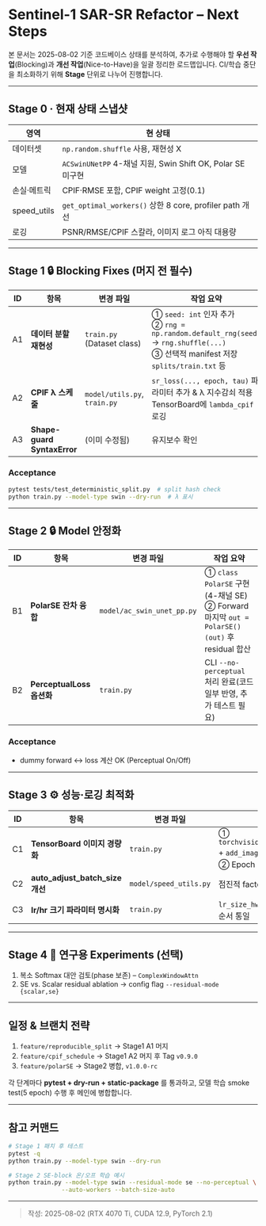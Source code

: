 # Sentinel-1 SAR-SR Refactor – Next Steps

본 문서는 2025-08-02 기준 코드베이스 상태를 분석하여, 추가로 수행해야 할 **우선 작업**(Blocking)과 **개선 작업**(Nice-to-Have)을 일괄 정리한 로드맵입니다. CI/학습 중단을 최소화하기 위해 **Stage** 단위로 나누어 진행합니다.

---
## Stage 0 · 현재 상태 스냅샷
| 영역 | 현 상태 |
|------|---------|
| 데이터셋 | `np.random.shuffle` 사용, 재현성 X |
| 모델 | `ACSwinUNetPP` 4-채널 지원, Swin Shift OK, Polar SE 미구현 |
| 손실·메트릭 | CPIF·RMSE 포함, CPIF weight 고정(0.1) |
| speed_utils | `get_optimal_workers()` 상한 8 core, profiler path 개선 |
| 로깅 | PSNR/RMSE/CPIF 스칼라, 이미지 로그 아직 대용량 |

---
## Stage 1 🔒 Blocking Fixes (머지 전 필수)
| ID | 항목 | 변경 파일 | 작업 요약 |
|----|------|-----------|-----------|
| A1 | **데이터 분할 재현성** | `train.py` (Dataset class) | ① `seed: int` 인자 추가<br>② `rng = np.random.default_rng(seed)` → `rng.shuffle(...)`<br>③ 선택적 manifest 저장 `splits/train.txt` 등 |
| A2 | **CPIF λ 스케줄** | `model/utils.py`, `train.py` | `sr_loss(..., epoch, tau)` 파라미터 추가 & λ 지수감쇠 적용<br>TensorBoard에 `lambda_cpif` 로깅 |
| A3 | **Shape-guard SyntaxError** | (이미 수정됨) | 유지보수 확인 |

### Acceptance
```bash
pytest tests/test_deterministic_split.py  # split hash check
python train.py --model-type swin --dry-run  # λ 표시
```

---
## Stage 2 🔒 Model 안정화
| ID | 항목 | 변경 파일 | 작업 요약 |
|----|------|-----------|-----------|
| B1 | **PolarSE 잔차 융합** | `model/ac_swin_unet_pp.py` | ① `class PolarSE` 구현(4-채널 SE)<br>② Forward 마지막 `out = PolarSE()(out)` 후 residual 합산 |
| B2 | **PerceptualLoss 옵션화** | `train.py` | CLI `--no-perceptual` 처리 완료(코드 일부 반영, 추가 테스트 필요) |

### Acceptance
* dummy forward ↔ loss 계산 OK (Perceptual On/Off)

---
## Stage 3 ⚙️ 성능·로깅 최적화
| ID | 항목 | 변경 파일 | 작업 요약 |
|----|------|-----------|-----------|
| C1 | **TensorBoard 이미지 경량화** | `train.py` | ① `torchvision.utils.make_grid` + `add_images` 1 그리드<br>② Epoch 0 1회만 로깅 |
| C2 | **auto_adjust_batch_size 개선** | `model/speed_utils.py` | 점진적 factor [2,1.5] 탐색 루프 |
| C3 | **lr/hr 크기 파라미터 명시화** | `train.py` | `lr_size_hw` 명명 &全파일 H,W 순서 통일 |

---
## Stage 4 🌱 연구용 Experiments (선택)
1. 복소 Softmax 대안 검토(phase 보존) – `ComplexWindowAttn`
2. SE vs. Scalar residual ablation → config flag `--residual-mode {scalar,se}`

---
## 일정 & 브랜치 전략
1. `feature/reproducible_split` → Stage1 A1 머지
2. `feature/cpif_schedule`   → Stage1 A2 머지 후 Tag `v0.9.0`
3. `feature/polarSE`          → Stage2 병합, `v1.0.0-rc`

각 단계마다 **pytest + dry-run + static-package** 를 통과하고, 모델 학습 smoke test(5 epoch) 수행 후 메인에 병합합니다.

---
## 참고 커맨드
```bash
# Stage 1 패치 후 테스트
pytest -q
python train.py --model-type swin --dry-run

# Stage 2 SE-block 온/오프 학습 예시
python train.py --model-type swin --residual-mode se --no-perceptual \
               --auto-workers --batch-size-auto
```

---
> 작성: 2025-08-02  (RTX 4070 Ti, CUDA 12.9, PyTorch 2.1)
